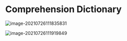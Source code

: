 # Comprehension Dictionary

![image-20210726111835831](C:\Users\tmddu\AppData\Roaming\Typora\typora-user-images\image-20210726111835831.png)

![image-20210726111919849](C:\Users\tmddu\AppData\Roaming\Typora\typora-user-images\image-20210726111919849.png)


